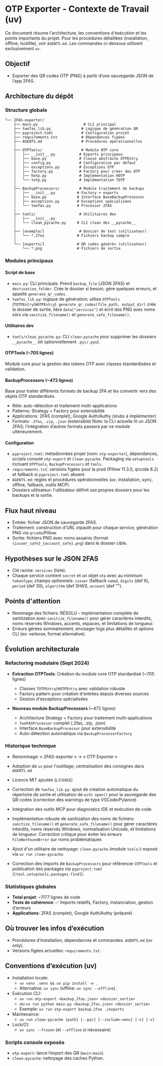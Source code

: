# OTP Exporter - Contexte de Travail (uv)

Ce document résume l'architecture, les conventions d'exécution et les points
importants du projet. Pour les procédures détaillées (installation, offline,
lockfile), voir `AGENTS.md`. Les commandes ci-dessous utilisent exclusivement `uv`.

## Objectif
- Exporter des QR codes OTP (PNG) à partir d’une sauvegarde JSON de l’app 2FAS.

## Architecture du dépôt

### Structure globale
```
└── 2FAS-exporter/
    ├── main.py                     # CLI principal
    ├── twofas_lib.py              # Logique de génération QR
    ├── pyproject.toml             # Configuration projet
    ├── requirements.txt           # Dépendances figées
    ├── AGENTS.md                  # Procédures opérationnelles
    │
    ├── OTPTools/                  # Module OTP core
    │   ├── __init__.py           # Exports principaux
    │   ├── base.py               # Classe abstraite OTPEntry
    │   ├── config.py             # Configuration par défaut
    │   ├── exceptions.py         # Exceptions OTP
    │   ├── factory.py            # Factory pour créer des OTP
    │   ├── hotp.py               # Implémentation HOTP
    │   └── totp.py               # Implémentation TOTP
    │
    ├── BackupProcessors/         # Module traitement de backups
    │   ├── __init__.py          # Factory + exports
    │   ├── base.py              # Interface BaseBackupProcessor
    │   ├── exceptions.py        # Exceptions spécialisées
    │   └── twofas.py            # Processor 2FAS
    │
    ├── tools/                    # Utilitaires dev
    │   ├── __init__.py
    │   └── clean_pycache.py     # CLI clean des __pycache__
    │
    ├── [exemple/]                # Dossier de test (utilisateur)
    │   └── *.2fas               # Fichiers backup sample
    │
    └── [exports/]               # QR codes générés (utilisateur)
        └── *.png                # Fichiers de sortie
```

### Modules principaux

#### Script de base
- `main.py`: CLI principale. Prend `backup_file` (JSON 2FAS) et `destination_folder`.
  Crée le dossier si besoin, gère quelques erreurs, et appelle `generate_qr_codes`.
- `twofas_lib.py`: logique de génération; utilise `OTPTools` (`TOTPEntry`/`HOTPEntry`).
  `generate_qr_codes(file_path, output_dir)` crée le dossier de sortie, itère
  `data["services"]` et écrit des PNG avec noms sûrs via `sanitize_filename()`
  et `generate_safe_filename()`.

#### Utilitaires dev
- `tools/clean_pycache.py`: CLI `clean-pycache` pour supprimer les dossiers `__pycache__` (et optionnellement `.pyc/.pyo`).

#### OTPTools (~705 lignes)
Module core pour la gestion des tokens OTP avec classes standardisées et validation.

#### BackupProcessors (~472 lignes)
Base pour traiter différents formats de backup 2FA et les convertir vers des
objets OTP standardisés.
- Rôle: auto-détection et traitement multi-applications
- Patterns: Strategy + Factory pour extensibilité
- Applications: 2FAS (complet), Google Auth/Authy (stubs à implémenter)
- Formats: `.2fas`, `.zip`, `.json` (extensible)
Note: la CLI actuelle lit un JSON 2FAS; l’intégration d’autres formats passera
par ce module ultérieurement.

#### Configuration
- `pyproject.toml`: métadonnées projet (nom: `otp-exporter`), dépendances, scripts console `otp-export` et `clean-pycache`. Packaging via `setuptools` incluant `OTPTools`, `BackupProcessors` et `tools`.
- `requirements.txt`: versions figées pour la prod (Pillow 11.3.0, qrcode 8.2) et fallback si `pyproject.toml` absent.
- `AGENTS.md`: règles et procédures opérationnelles (uv, installation, sync, offline, fallback, outils MCP).
- Dossiers utilisateur: l'utilisateur définit ses propres dossiers pour les backups et la sortie.

## Flux haut niveau
- Entrée: fichier JSON de sauvegarde 2FAS.
- Traitement: construction d'URL otpauth pour chaque service, génération PNG via `qrcode`/Pillow.
- Sortie: fichiers PNG avec noms assainis (format `{issuer_safe}_{account_safe}.png`) dans le dossier cible.

## Hypothèses sur le JSON 2FAS
- Clé racine: `services` (liste).
- Chaque service contient `secret` et un objet `otp` avec au minimum `tokenType`; champs optionnels: `issuer` (fallback `name`), `digits` (def 6), `period` (def 30), `algorithm` (def SHA1), `account` (def "").

## Points d'attention
- Nommage des fichiers: RÉSOLU - implémentation complète de sanitization avec `sanitize_filename()` pour gérer caractères interdits, noms réservés Windows, accents, espaces, et limitations de longueur.
- Erreurs gérées sommairement; envisager logs plus détaillés et options CLI (ex: verbose, format alternative).

## Évolution architecturale

### Refactoring modulaire (Sept 2024)
- **Extraction OTPTools**: Création du module core OTP standardisé (~705 lignes)
  - Classes `TOTPEntry`/`HOTPEntry` avec validation robuste
  - Factory pattern pour création d'entrées depuis diverses sources
  - Gestion d'exceptions spécialisées

- **Nouveau module BackupProcessors** (~472 lignes)
  - Architecture Strategy + Factory pour traitement multi-applications
  - `TwoFASProcessor` complet (.2fas, .zip, .json)
  - Interface `BaseBackupProcessor` pour extensibilité
  - Auto-détection automatique via `BackupProcessorFactory`

### Historique technique
- Renommage: « 2FAS-exporter » → « OTP Exporter »
- Adoption de `uv` pour l'outillage; centralisation des consignes dans `AGENTS.md`
- Licence MIT ajoutée (`LICENSE`)
- Correction de `twofas_lib.py`: ajout de création automatique du répertoire de sortie et utilisation de `with open()` pour la sauvegarde des QR codes (correction des warnings de type VSCode/Pylance)
- Intégration des outils MCP pour diagnostics IDE et exécution de code
- Implémentation robuste de sanitization des noms de fichiers: `sanitize_filename()` et `generate_safe_filename()` pour gérer caractères interdits, noms réservés Windows, normalisation Unicode, et limitations de longueur. Correction critique pour éviter les erreurs `FileNotFoundError` sur noms problématiques

- Ajout d'un utilitaire de nettoyage: `clean-pycache` (module `tools/`) exposé via `uv run clean-pycache`.
- Correction des imports de `BackupProcessors` pour référencer `OTPTools` et publication des packages via `pyproject.toml` (`[tool.setuptools.packages.find]`).

### Statistiques globales
- **Total projet**: ~1177 lignes de code
- **Tests de cohérence**: ✅ Imports relatifs, Factory, instanciation, gestion d'erreurs
- **Applications**: 2FAS (complet), Google Auth/Authy (préparé)

## Où trouver les infos d’exécution
- Procédures d’installation, dépendances et commandes: `AGENTS.md` (uv only).
- Versions figées actuelles: `requirements.txt`.

## Conventions d’exécution (uv)

- Installation locale:
  - `uv venv .venv && uv pip install -e .`
  - Alternative: `uv sync` (offline: `uv sync --offline`).
- Exécution CLI:
  - `uv run otp-export <backup_2fas.json> <dossier_sortie>`
  - ou `uv run python main.py <backup_2fas.json> <dossier_sortie>`
  - Exemple: `uv run otp-export backup.2fas ./exports`
- Maintenance:
  - `uv run clean-pycache [path] [--pyc] [--include-venv] [-n] [-v]`
- Lock/CI:
  - `uv sync --frozen` (et `--offline` si nécessaire)

### Scripts console exposés
- `otp-export`: lance l’export des QR (`main:main`).
- `clean-pycache`: nettoyage des caches Python.
